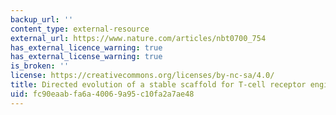 ```yaml
---
backup_url: ''
content_type: external-resource
external_url: https://www.nature.com/articles/nbt0700_754
has_external_licence_warning: true
has_external_license_warning: true
is_broken: ''
license: https://creativecommons.org/licenses/by-nc-sa/4.0/
title: Directed evolution of a stable scaffold for T-cell receptor engineering
uid: fc90eaab-fa6a-4006-9a95-c10fa2a7ae48
---
```

